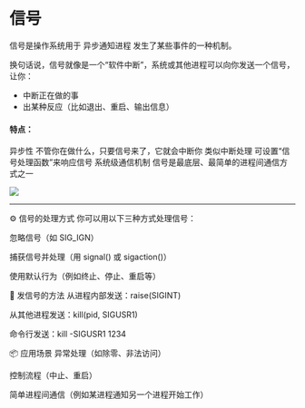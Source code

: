 # 信号

信号是操作系统用于 异步通知进程 发生了某些事件的一种机制。

换句话说，信号就像是一个“软件中断”，系统或其他进程可以向你发送一个信号，让你：
- 中断正在做的事
- 出某种反应（比如退出、重启、输出信息）

#### 特点：
异步性	不管你在做什么，只要信号来了，它就会中断你
类似中断处理	可设置“信号处理函数”来响应信号
系统级通信机制	信号是最底层、最简单的进程间通信方式之一

![](https://i0.hdslb.com/bfs/new_dyn/c17ac9de6fc00a0d785100212e9e3c0929529286.png@1052w_!web-dynamic.webp)

---

⚙️ 信号的处理方式
你可以用以下三种方式处理信号：

忽略信号（如 SIG_IGN）

捕获信号并处理（用 signal() 或 sigaction()）

使用默认行为（例如终止、停止、重启等）

📮 发信号的方法
从进程内部发送：raise(SIGINT)

从其他进程发送：kill(pid, SIGUSR1)

命令行发送：kill -SIGUSR1 1234

📦 应用场景
异常处理（如除零、非法访问）

控制流程（中止、重启）

简单进程间通信（例如某进程通知另一个进程开始工作）

